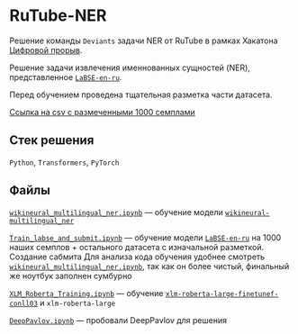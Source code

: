 # RuTube-NER  

Решение команды `Deviаnts` задачи NER от RuTube в рамках Хакатона [Цифровой прорыв](https://hacks-ai.ru).

Решение задачи извлечения именнованных сущностей (NER), представленное [`LaBSE-en-ru`](https://huggingface.co/cointegrated/LaBSE-en-ru). 

Перед обучением проведена тщательная разметка части датасета.

[Ссылка на csv с размеченными 1000 семплами](https://drive.google.com/file/d/1ZEtdNX2eo7gAuoiGHxQFYI50z3jJYH_q/view?usp=sharing)

## Стек решения
`Python`, `Transformers`, `PyTorch`

## Файлы  
[`wikineural_multilingual_ner.ipynb`](wikineural_multilingual_ner.ipynb) — обучение модели [`wikineural-multilingual_ner`](https://huggingface.co/Babelscape/wikineural-multilingual-ner)

[`Train_labse_and_submit.ipynb`](Train_labse_and_submit.ipynb) — обучение модели [`LaBSE-en-ru`](https://huggingface.co/cointegrated/LaBSE-en-ru) на 1000 наших семплов + остального датасета с изначальной разметкой. Создание сабмита
Для анализа кода обучения удобнее смотреть [`wikineural_multilingual_ner.ipynb`](wikineural_multilingual_ner.ipynb), так как он более чистый, финальный же ноутбук заполнен сумбурно

[`XLM_Roberta_Training.ipynb`](XLM_Roberta_Training.ipynb) — обучение [`xlm-roberta-large-finetunef-conll03`](https://huggingface.co/xlm-roberta-large-finetuned-conll03-english) и `xlm-roberta-large`
  
[`DeepPavlov.ipynb`](DeepPavlov.ipynb) — пробовали DeepPavlov для решения
